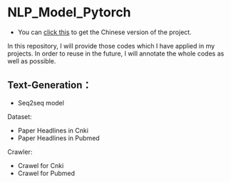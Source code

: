 # NLP_Model_Pytorch
* You can [click this](https://github.com/SHADOWX-frank/NLP_Pytorch_Model_Chinese) to get the Chinese version of the project.

In this repository, I will provide those codes which I have applied in my projects. In order to reuse in the future, I will annotate the whole codes as well as possible.

## Text-Generation：
* Seq2seq model

Dataset:
* Paper Headlines in Cnki
* Paper Headlines in Pubmed

Crawler:
* Crawel for Cnki
* Crawel for Pubmed
